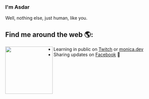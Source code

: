 ### I'm Asdar

Well, nothing else, just human, like you. 

<!-- - 💻 https://asdarnugraha.com -->

## Find me around the web 🌎:
<a href="https://github.com/sponsors/M0nica"><img align="left" width="150" height="150" src="https://github.com/M0nica/M0nica/blob/main/octomonica/m0nica-octocat-rotating.gif?raw=true"></a>
- Learning in public on <a href="https://www.twitch.tv/blacktechdiva">Twitch</a> or <a href="https://www.monica.dev">monica.dev</a>
- Sharing updates on <a href="https://facebook.com/in/4SD4R/">Facebook</a> 💼
